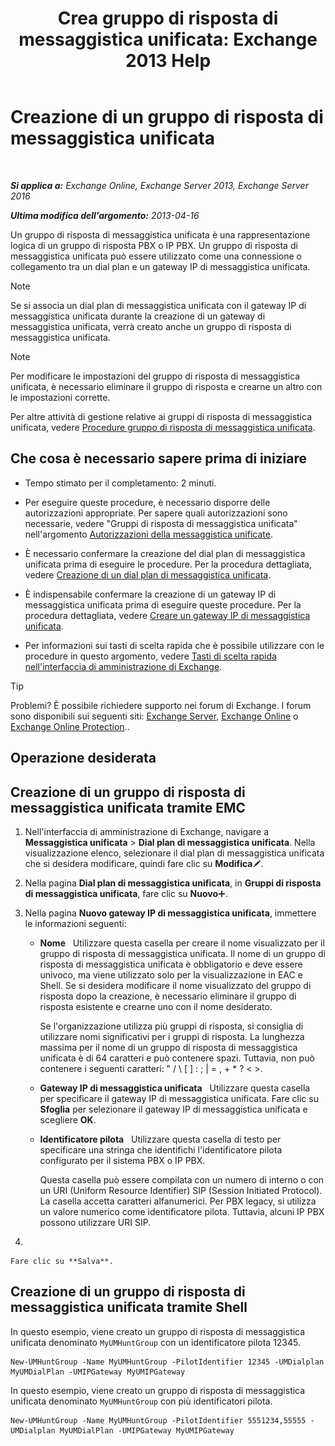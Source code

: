 ﻿---
title: 'Crea gruppo di risposta di messaggistica unificata: Exchange 2013 Help'
TOCTitle: Creazione di un gruppo di risposta di messaggistica unificata
ms:assetid: 43ecb1ec-5f82-4516-9010-de8f954d3758
ms:mtpsurl: https://technet.microsoft.com/it-it/library/Aa997679(v=EXCHG.150)
ms:contentKeyID: 50555577
ms.date: 05/22/2018
mtps_version: v=EXCHG.150
f1_keywords:
- Microsoft.Exchange.Management.SnapIn.Esm.Servers.UnifiedMessaging.CreateUMHuntGroupWizardForm.CreateUMHuntGroupWizardPage1
ms.translationtype: MT
---

# Creazione di un gruppo di risposta di messaggistica unificata

 

_**Si applica a:** Exchange Online, Exchange Server 2013, Exchange Server 2016_

_**Ultima modifica dell'argomento:** 2013-04-16_

Un gruppo di risposta di messaggistica unificata è una rappresentazione logica di un gruppo di risposta PBX o IP PBX. Un gruppo di risposta di messaggistica unificata può essere utilizzato come una connessione o collegamento tra un dial plan e un gateway IP di messaggistica unificata.


> [!NOTE]
> Se si associa un dial plan di messaggistica unificata con il gateway IP di messaggistica unificata durante la creazione di un gateway di messaggistica unificata, verrà creato anche un gruppo di risposta di messaggistica unificata.




> [!NOTE]
> Per modificare le impostazioni del gruppo di risposta di messaggistica unificata, è necessario eliminare il gruppo di risposta e crearne un altro con le impostazioni corrette.



Per altre attività di gestione relative ai gruppi di risposta di messaggistica unificata, vedere [Procedure gruppo di risposta di messaggistica unificata](um-hunt-group-procedures-exchange-2013-help.md).

## Che cosa è necessario sapere prima di iniziare

  - Tempo stimato per il completamento: 2 minuti.

  - Per eseguire queste procedure, è necessario disporre delle autorizzazioni appropriate. Per sapere quali autorizzazioni sono necessarie, vedere "Gruppi di risposta di messaggistica unificata" nell'argomento [Autorizzazioni della messaggistica unificate](unified-messaging-permissions-exchange-2013-help.md).

  - È necessario confermare la creazione del dial plan di messaggistica unificata prima di eseguire le procedure. Per la procedura dettagliata, vedere [Creazione di un dial plan di messaggistica unificata](create-a-um-dial-plan-exchange-2013-help.md).

  - È indispensabile confermare la creazione di un gateway IP di messaggistica unificata prima di eseguire queste procedure. Per la procedura dettagliata, vedere [Creare un gateway IP di messaggistica unificata](create-a-um-ip-gateway-exchange-2013-help.md).

  - Per informazioni sui tasti di scelta rapida che è possibile utilizzare con le procedure in questo argomento, vedere [Tasti di scelta rapida nell'interfaccia di amministrazione di Exchange](keyboard-shortcuts-in-the-exchange-admin-center-exchange-online-protection-help.md).


> [!TIP]
> Problemi? È possibile richiedere supporto nei forum di Exchange. I forum sono disponibili sui seguenti siti: <A href="https://go.microsoft.com/fwlink/p/?linkid=60612">Exchange Server</A>, <A href="https://go.microsoft.com/fwlink/p/?linkid=267542">Exchange Online</A> o <A href="https://go.microsoft.com/fwlink/p/?linkid=285351">Exchange Online Protection</A>..



## Operazione desiderata

## Creazione di un gruppo di risposta di messaggistica unificata tramite EMC

1.  Nell'interfaccia di amministrazione di Exchange, navigare a **Messaggistica unificata** \> **Dial plan di messaggistica unificata**. Nella visualizzazione elenco, selezionare il dial plan di messaggistica unificata che si desidera modificare, quindi fare clic su **Modifica**![Icona Modifica](images/JJ218640.6f53ccb2-1f13-4c02-bea0-30690e6ea71d(EXCHG.150).gif "Icona Modifica").

2.  Nella pagina **Dial plan di messaggistica unificata**, in **Gruppi di risposta di messaggistica unificata**, fare clic su **Nuovo**![Icona Aggiungi](images/JJ218640.c1e75329-d6d7-4073-a27d-498590bbb558(EXCHG.150).gif "Icona Aggiungi").

3.  Nella pagina **Nuovo gateway IP di messaggistica unificata**, immettere le informazioni seguenti:
    
      - **Nome**   Utilizzare questa casella per creare il nome visualizzato per il gruppo di risposta di messaggistica unificata. Il nome di un gruppo di risposta di messaggistica unificata è obbligatorio e deve essere univoco, ma viene utilizzato solo per la visualizzazione in EAC e Shell. Se si desidera modificare il nome visualizzato del gruppo di risposta dopo la creazione, è necessario eliminare il gruppo di risposta esistente e crearne uno con il nome desiderato.
        
        Se l'organizzazione utilizza più gruppi di risposta, si consiglia di utilizzare nomi significativi per i gruppi di risposta. La lunghezza massima per il nome di un gruppo di risposta di messaggistica unificata è di 64 caratteri e può contenere spazi. Tuttavia, non può contenere i seguenti caratteri: " / \\ \[ \] : ; | = , + \* ? \< \>.
    
      - **Gateway IP di messaggistica unificata**   Utilizzare questa casella per specificare il gateway IP di messaggistica unificata. Fare clic su **Sfoglia** per selezionare il gateway IP di messaggistica unificata e scegliere **OK**.
    
      - **Identificatore pilota**   Utilizzare questa casella di testo per specificare una stringa che identifichi l'identificatore pilota configurato per il sistema PBX o IP PBX.
        
        Questa casella può essere compilata con un numero di interno o con un URI (Uniform Resource Identifier) SIP (Session Initiated Protocol). La casella accetta caratteri alfanumerici. Per PBX legacy, si utilizza un valore numerico come identificatore pilota. Tuttavia, alcuni IP PBX possono utilizzare URI SIP.

4.  
    
    Fare clic su **Salva**.

## Creazione di un gruppo di risposta di messaggistica unificata tramite Shell

In questo esempio, viene creato un gruppo di risposta di messaggistica unificata denominato `MyUMHuntGroup` con un identificatore pilota 12345.

    New-UMHuntGroup -Name MyUMHuntGroup -PilotIdentifier 12345 -UMDialplan MyUMDialPlan -UMIPGateway MyUMIPGateway

In questo esempio, viene creato un gruppo di risposta di messaggistica unificata denominato `MyUMHuntGroup` con più identificatori pilota.

    New-UMHuntGroup -Name MyUMHuntGroup -PilotIdentifier 5551234,55555 -UMDialplan MyUMDialPlan -UMIPGateway MyUMIPGateway

